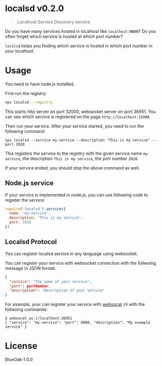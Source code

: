 # localsd v0.2.0

> Localhost Service Discovery service

Do you have many services hosted in localhost like `localhost:NNNN`? Do you often forget which service is hosted at which port number?

`localsd` helps you finding which service is hosted in which port number in your localhost.

# Usage

You need to have node.js installed.

First run the registry:

```sh
npx localsd --registry
```

This starts http server on port 32000, websocket server on port 36951. You can see which service is registered on the page `http://localhost:32000`.

Then run your service. After your service started, you need to run the following command:

```
npx localsd --service my-service --description "This is my service" --port 2020
```

This registers the service to the registry with the given service name `my-service`, the description `This is my service`, the port number `2020`.

If your service ended, you should stop the above command as well.

## Node.js service

If your service is implemented in node.js, you can use following code to register the service:

```js
require('localsd').service({
  name: 'my-service',
  description: 'This is my service',
  port: 2020
})
```

## Localsd Protocol

You can register localsd service in any language using websocket.

You can register your service with websocket connection with the follwoing message in JSON format.

```json
{
  "service": "The name of your service",
  "port": portNumber,
  "description": "Description of your service"
}
```

For example, your can register your service with [websocat][] cli with the follwoing commands:

```
$ websocat ws://localhost:36951
{ "service": "my-service": "port": 8080, "description": "My example service" }
```

# License

BlueOak-1.0.0

[websocat]: https://github.com/vi/websocat
